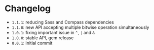 # Changelog

* `1.1.1`: reducing Sass and Compass dependencies
* `1.1.0`: new API accepting multiple bitwise operation simultaneously
* `1.0.1`: fixing important issue in `^`, `|` and `&`
* `1.0.0`: stable API, gem release
* `0.0.1`: initial commit
